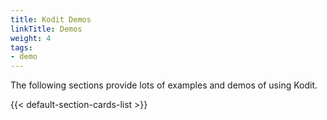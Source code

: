 ```yaml
---
title: Kodit Demos
linkTitle: Demos
weight: 4
tags:
- demo
---
```


The following sections provide lots of examples and demos of using Kodit.

<!--more-->

{{< default-section-cards-list >}}
